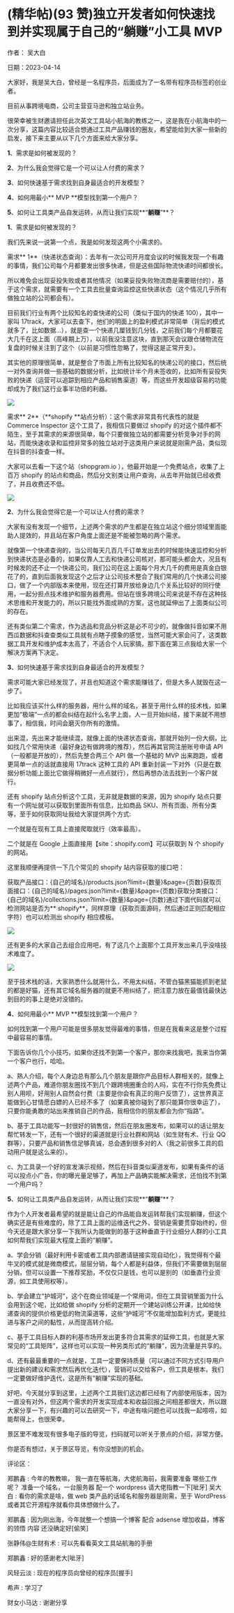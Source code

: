 
# (精华帖)(93 赞)独立开发者如何快速找到并实现属于自己的“躺赚”小工具 MVP

作者：  吴大白

日期：2023-04-14

大家好，我是吴大白，曾经是一名程序员，后面成为了一名带有程序员标签的创业者。

目前从事跨境电商，公司主营亚马逊和独立站业务。

很荣幸被生财邀请担任此次英文工具站小航海的教练之一，这是我在小航海中的一次分享，这篇内容比较适合想通过工具产品赚钱的圈友，希望能给到大家一些新的启发，接下来主要从以下几个方面来给大家分享。

 

 

**1**、需求是如何被发现的？

**2**、为什么我会觉得它是一个可以让人付费的需求？

**3**、如何快速基于需求找到自身最适合的开发模型？

**4**、如何用最小** MVP **模型找到第一个用户？

**5**、如何让工具类产品自发运转，从而让我们实现**“**躺赚**”**？

**1**、需求是如何被发现的？

我们先来说一说第一个点，我是如何发现这两个小需求的。

需求** 1**（快递状态查询）：去年有一次公司开月度会议的时候我发现一个有趣的事情，我们公司每个月都要发出很多快递，但是这些国际物流快递时间都很长。

所以难免会出现妥投失败或者其他情况（如果妥投失败物流商是需要赔付的），基于这个需求，就需要有一个工具去批量查询监控这些快递状态（这个情况几乎所有做独立站的公司都会有）。

目前我们行业有两个比较知名的查快递的公司（类似于国内的快递 100），其中一家叫  17track，大家可以去查下，他们的明面上的盈利模式非常简单（背后的模式就多了，比如数据...），就是查一个快递几厘钱到几分钱，之前我们每个月都要花大几千在这上面（高峰期上万），以前我没注意这块，直到那天会议跟仓储物流在复盘的时候关注到了这个（以前是习惯性忽略了，觉得这是正常开支）。

 

 

其实他的原理很简单，就是整合了市面上所有比较知名的快递公司的接口，然后统一对外查询并做一些基础的数据分析，比如统计半个月未签收的，比如所有妥投失败的快递（运营可以追踪到相应产品和销售渠道）等，而这些开发超级容易的功能却成为了我们这行业事半功倍的利器。

![](img/chanpin-bianxian_0526.png)

需求** 2**（**shopify **站点分析）：这个需求非常具有代表性的就是 Commerce Inspector 这个工具了，我相信只要做过 shopify 的对这个插件都不陌生，至于其需求的来源很简单，每个只要做独立站的都需要分析竞争对手的网站，而能快速收录和监控非常多的独立站对于这类用户来说就是刚需产品，类似现在抖音的抖查查一样。

大家可以去看一下这个站（shopgram.io ），他最开始是一个免费站点，收集了上百万  shopify 的站点和商品，然后分文别类让用户查询，从去年开始就已经收费了，并且收费还不低。

 

 

![](img/chanpin-bianxian_0531.png)

**2**、为什么我会觉得它是一个可以让人付费的需求？

大家有没有发现一个细节，上述两个需求的产生都是在独立站这个细分领域里面能助人提效的，并且站在客户角度上面还是不能被忽略的两个需求。

就像第一个快递查询的，当公司每天几百几千订单发出去的时候能快速监控和分析到快递状态是必备的，如果仅靠人工去和快递公司核对，那可能头都会大，况且有时候发的还不止一个快递公司，我们公司在这上面每个月大几千的费用是真金白银花了的，直到后面我发现这个之后才让公司技术整合了我们常用的几个快递公司接口，做了一个内部版本来使用，现在还打算开放给身边几个关系比较好的同行使用，一起分担点技术维护和服务器费用。但站在很多跨境公司来说是不存在这种技术思维和开发能力的，所以只能找外面成熟的方案，这也就延伸出了上面类似公司的存在。

还有类似第二个需求，作为选品和竞品分析这是必不可少的，就像做抖音如果不用西瓜数据和抖查查类似工具就有点瞎子摸象的感觉，当然可能大家会问了，这类数据工具开发和维护成本太高了，不适合个人玩家搞，那下面在第三点我给大家一个解决方案再下决定。

 

 

**3**、如何快速基于需求找到自身最适合的开发模型？

需求可能大家已经发现了，并且也知道这个需求能赚钱了，但是大多人就毁在这一步了。

比如我应该买什么样的服务器，用什么样的域名，甚至于用什么样的技术栈，如果更加“极端”一点的都会纠结在起什么名字上面，人一旦开始纠结，接下来就不用想事了，相信我，时间会磨灭你所有的激情。

出来混，先出来才能继续混，就像上面的快递状态查询，那就开始列一份大纲，比如找几个常用快递（最好身边有做跨境的推荐），然后再其官网注册账号申请 API（一般都是开放的），然后先整合两三个 API 做一个基础的 MVP 出来跑跑，或者更简单一点的话就直接用 17track 这种工具的 API 重新封装一下对外（只是在数据分析功能上面比它做得稍微好一点点就行），然后再想办法去找到一个客户就行。

还有 shopify 站点分析这个工具，无非就是数据的来源，因为 shopify 站点只要有一个网址就可以获取到里面所有信息，比如商品 SKU、所有页面、所有分类等，至于如何获取网址我给大家提供两个方式:

一个就是在现有工具上直接爬取就行（效率最高）。

二个就是在 Google 上面直接用【site：shopify.com】可以获取到 N 个 shopify 的网站。

这里我顺便再提供一下几个常见的 shopify 站内容获取的接口吧：

 

 

获取产品接口：{自己的域名}/products.json?limit={数量}&page={页数}获取页面接口：{自己的域名}/pages.json?limit={数量}&page={页数}获取分类接口：{自己的域名}/collections.json?limit={数量}&page={页数}通过下面代码就可以检测网站是否为** shopify**，同样原理（获取页面源码，然后通过正则匹配相应字符）也可以检测出 shopify 相应模板。

![](img/chanpin-bianxian_0540.png)

还有更多的大家自己去组合应用吧，有了这几个上面那个工具开发出来几乎没啥技术难度了。

![](img/chanpin-bianxian_0541.png)

 

 

至于技术栈的话，大家熟悉什么就用什么，不用太纠结，不管白猫黑猫能抓到老鼠的都是好猫，还有其它域名服务器的就更不用纠结了，把注意力放在最值钱最快达到目的的事上是绝对没错的。

**4**、如何用最小** MVP **模型找到第一个用户？

如何找到第一个用户可能是很多朋友觉得最难的事情，但是在我看来这是整个过程中最容易的事情。

下面告诉你几个小技巧，如果你还找不到第一个客户，那你来找我吧，我来当你第一个客户也行，哈哈。

a、熟人介绍，每个人身边总有那么几个朋友是跟你产品目标人群相关的，就像上述两个产品，难道你朋友圈找不到几个跟跨境圈重合的人吗，实在不行你先免费让别人用呗，好用别人自然会付费（主要是你会有真正的用户反馈了），这世界真正能做到心甘情愿白嫖的人已经不多了（如果真被你碰到了那只能算你很幸运了），只要你能勇敢的站出来推销自己的作品，我相信你的朋友都会为你“指路”。

b、基于工具功能写一封很好的销售信，然后在朋友圈发布，如果可以的话让朋友帮忙转发一下，还有一个很好的渠道就是行业社群和网站（如生财有术、行业 QQ 群等），只要产品和销售信足够真诚，总会遇到很多对的人（我之前很多工具的启动用户就是这么来的）。

c、为工具录一个好的宣发演示视频，然后在抖音类似渠道发布，如果有条件的话可以投点小广告，你的曝光量足够了，再加上产品确实能解决需求，还怕找不到第一个用户吗？

 

 

**5**、如何让工具类产品自发运转，从而让我们实现**“**躺赚**”**？

作为个人开发者最希望的就是能让自己的作品能自发运转帮我们实现躺赚，但这个确实还是有些难度的，除了工具上面的运维迭代之外，营销是需要贯穿始终的，但今天还是跟大家分享一下我所认为能做到的基于这种垂直于行业细分人群的小工具如何帮我们实现最大程度上面的“躺赚”。

a、学会分销（最好利用卡密或者工具内部邀请链接实现自动化），我觉得有个最牛叉的模式就是微商模式，层层分销，每个人都是利益体，但我们不需要做到层层分销，但可以设置一下推荐奖励，不仅仅只是钱，也可以是别的（如垂直行业资源，如工具使用权等）。

b、学会建立“护城河”，这个在商业领域是一个常用词，但在工具营销里面为什么会用到这个呢，比如给做 shopify 分析的定期开一个建站训练公开课，比如给快递查询的提供价格更低的物流渠道等，这些“护城河”不仅能增加盈利方式，更能拉进与客户之间的黏性，从而提高转介绍。

c、基于工具目标人群的利基市场开发出更多符合其需求的延伸工具，也就是大家常见的“工具矩阵”，这样也可以实现一种另类形式的“躺赚”，因为流量是共享的。

d、还有最最重要的一点就是，工具一定要保持质量（可以通过不同方式引导用户提出新的建议和需求然后再优化迭代），营销可以交给客户，但工具是根本，我们一定要做好维护迭代，这是所有“躺赚”实现的基础。

好吧，今天就分享到这里，上述两个工具我们这边都已经有了内部使用版本，因为一直没有对外，但这两个需求的开发实现成本和收益回报之间相差都很大，所以跟大家分享一下，有兴趣的可以去研究一下，中途有啥问题也可以找我一起唠唠，如能帮得上，也很荣幸。

 

 

景区里不难发现有很多电子版的导览，扫码就可以听关于景点的介绍，非常方便。

你是否有想过，关于景区导览，有你没想到的机会。

评论区：

郑鹏鑫 : 今年的教教嘛，  我一直在等航海，大佬航海前，我需要准备  哪些工作呢？  准备一个域名，一台服务器  配一个 wordpress 请大佬指教一下[呲牙] 吴大白 : 看你的需求是啥，做 web 类产品的话域名和服务器是刚需，至于 WordPress 或者其它开源程序就看你具体想做什么了。

郑鹏鑫 : 因为刚出海，今年就整一个想搞一个博客  配合 adsense 增加收益，博客的领悟  内容  还没确定好[偷笑]

张静伟@生财有术 : 可以先看看英文工具站航海的手册

郑鹏鑫 : 好的感谢老大[呲牙]

风轻云淡 : 现在的程序员向曾经的程序员[握手]

希声 : 学习了

财女小马达 : 谢谢分享
